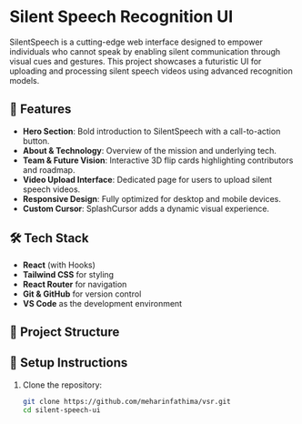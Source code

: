 # Silent Speech Recognition UI

SilentSpeech is a cutting-edge web interface designed to empower individuals who cannot speak by enabling silent communication through visual cues and gestures. This project showcases a futuristic UI for uploading and processing silent speech videos using advanced recognition models.

## 🚀 Features

- **Hero Section**: Bold introduction to SilentSpeech with a call-to-action button.
- **About & Technology**: Overview of the mission and underlying tech.
- **Team & Future Vision**: Interactive 3D flip cards highlighting contributors and roadmap.
- **Video Upload Interface**: Dedicated page for users to upload silent speech videos.
- **Responsive Design**: Fully optimized for desktop and mobile devices.
- **Custom Cursor**: SplashCursor adds a dynamic visual experience.

## 🛠 Tech Stack

- **React** (with Hooks)
- **Tailwind CSS** for styling
- **React Router** for navigation
- **Git & GitHub** for version control
- **VS Code** as the development environment

## 📁 Project Structure


## 🔧 Setup Instructions

1. Clone the repository:
   ```bash
   git clone https://github.com/meharinfathima/vsr.git
   cd silent-speech-ui